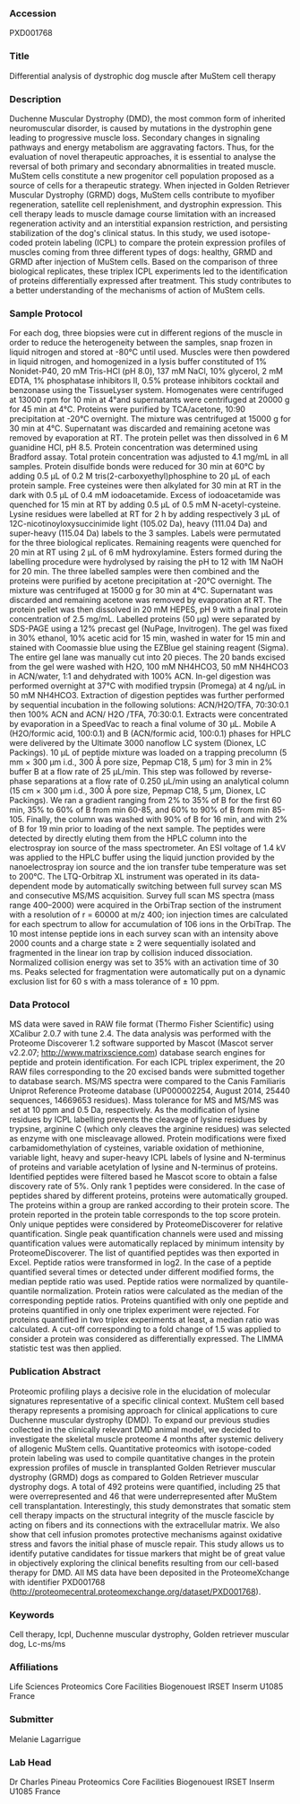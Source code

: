 ### Accession
PXD001768

### Title
Differential analysis of dystrophic dog muscle after MuStem cell therapy

### Description
Duchenne Muscular Dystrophy (DMD), the most common form of inherited neuromuscular disorder, is caused by mutations in the dystrophin gene leading to progressive muscle loss. Secondary changes in signaling pathways and energy metabolism are aggravating factors. Thus, for the evaluation of novel therapeutic approaches, it is essential to analyse the reversal of both primary and secondary abnormalities in treated muscle. MuStem cells constitute a new progenitor cell population proposed as a source of cells for a therapeutic strategy. When injected in Golden Retriever Muscular Dystrophy (GRMD) dogs, MuStem cells contribute to myofiber regeneration, satellite cell replenishment, and dystrophin expression. This cell therapy leads to muscle damage course limitation with an increased regeneration activity and an interstitial expansion restriction, and persisting stabilization of the dog's clinical status. In this study, we used isotope-coded protein labeling (ICPL) to compare the protein expression profiles of muscles coming from three different types of dogs: healthy, GRMD and GRMD after injection of MuStem cells. Based on the comparison of three biological replicates, these triplex ICPL experiments led to the identification of proteins differentially expressed after treatment. This study contributes to a better understanding of the mechanisms of action of MuStem cells.

### Sample Protocol
For each dog, three biopsies were cut in different regions of the muscle in order to reduce the heterogeneity between the samples, snap frozen in liquid nitrogen and stored at -80°C until used. Muscles were then powdered in liquid nitrogen, and homogenized in a lysis buffer constituted of 1% Nonidet-P40, 20 mM Tris-HCl (pH 8.0), 137 mM NaCl, 10% glycerol, 2 mM EDTA, 1% phosphatase inhibitors II, 0.5% protease inhibitors cocktail and benzonase using the TissueLyser system. Homogenates were centrifuged at 13000 rpm for 10 min at 4°and supernatants were centrifuged at 20000 g for 45 min at 4°C. Proteins were purified by TCA/acetone, 10:90 precipitation at -20°C overnight. The mixture was centrifuged at 15000 g for 30 min at 4°C. Supernatant was discarded and remaining acetone was removed by evaporation at RT. The protein pellet was then dissolved in 6 M guanidine HCl, pH 8.5. Protein concentration was determined using Bradford assay. Total protein concentration was adjusted to 4.1 mg/mL in all samples. Protein disulfide bonds were reduced for 30 min at 60°C by adding 0.5 µL of 0.2 M tris(2-carboxyethyl)phosphine to 20 µL of each protein sample. Free cysteines were then alkylated for 30 min at RT in the dark with 0.5 µL of 0.4 mM iodoacetamide. Excess of iodoacetamide was quenched for 15 min at RT by adding 0.5 µL of 0.5 mM N-acetyl-cysteine. Lysine residues were labelled at RT for 2 h by adding respectively 3 µL of 12C-nicotinoyloxysuccinimide light (105.02 Da), heavy (111.04 Da) and super-heavy (115.04 Da) labels to the 3 samples. Labels were permutated for the three biological replicates. Remaining reagents were quenched for 20 min at RT using 2 µL of 6 mM hydroxylamine. Esters formed during the labelling procedure were hydrolysed by raising the pH to 12 with 1M NaOH for 20 min. The three labelled samples were then combined and the proteins were purified by acetone precipitation at -20°C overnight. The mixture was centrifuged at 15000 g for 30 min at 4°C. Supernatant was discarded and remaining acetone was removed by evaporation at RT. The protein pellet was then dissolved in 20 mM HEPES, pH 9 with a final protein concentration of 2.5 mg/mL. Labelled proteins (50 µg) were separated by SDS-PAGE using a 12% precast gel (NuPage, Invitrogen). The gel was fixed in 30% ethanol, 10% acetic acid for 15 min, washed in water for 15 min and stained with Coomassie blue using the EZBlue gel staining reagent (Sigma). The entire gel lane was manually cut into 20 pieces. The 20 bands excised from the gel were washed with H2O, 100 mM NH4HCO3, 50 mM NH4HCO3 in ACN/water, 1:1 and dehydrated with 100% ACN. In-gel digestion was performed overnight at 37°C with modified trypsin (Promega) at 4 ng/µL in 50 mM NH4HCO3. Extraction of digestion peptides was further performed by sequential incubation in the following solutions: ACN/H2O/TFA, 70:30:0.1 then 100% ACN and ACN/ H2O /TFA, 70:30:0.1. Extracts were concentrated by evaporation in a SpeedVac to reach a final volume of 30 µL. Mobile A (H2O/formic acid, 100:0.1) and B (ACN/formic acid, 100:0.1) phases for HPLC were delivered by the Ultimate 3000 nanoflow LC system (Dionex, LC Packings). 10 µL of peptide mixture was loaded on a trapping precolumn (5 mm × 300 μm i.d., 300 Å pore size, Pepmap C18, 5 μm) for 3 min in 2% buffer B at a flow rate of 25 µL/min. This step was followed by reverse-phase separations at a flow rate of 0.250 µL/min using an analytical column (15 cm × 300 μm i.d., 300 Å pore size, Pepmap C18, 5 μm, Dionex, LC Packings). We ran a gradient ranging from 2% to 35% of B for the first 60 min, 35% to 60% of B from min 60-85, and 60% to 90% of B from min 85-105. Finally, the column was washed with 90% of B for 16 min, and with 2% of B for 19 min prior to loading of the next sample. The peptides were detected by directly eluting them from the HPLC column into the electrospray ion source of the mass spectrometer. An ESI voltage of 1.4 kV was applied to the HPLC buffer using the liquid junction provided by the nanoelectrospray ion source and the ion transfer tube temperature was set to 200°C. The LTQ-Orbitrap XL instrument was operated in its data-dependent mode by automatically switching between full survey scan MS and consecutive MS/MS acquisition. Survey full scan MS spectra (mass range 400–2000) were acquired in the OrbiTrap section of the instrument with a resolution of r = 60000 at m/z 400; ion injection times are calculated for each spectrum to allow for accumulation of 106 ions in the OrbiTrap. The 10 most intense peptide ions in each survey scan with an intensity above 2000 counts and a charge state ≥ 2 were sequentially isolated and fragmented in the linear ion trap by collision induced dissociation. Normalized collision energy was set to 35% with an activation time of 30 ms. Peaks selected for fragmentation were automatically put on a dynamic exclusion list for 60 s with a mass tolerance of ± 10 ppm.

### Data Protocol
MS data were saved in RAW file format (Thermo Fisher Scientific) using XCalibur 2.0.7 with tune 2.4. The data analysis was performed with the Proteome Discoverer 1.2 software supported by Mascot (Mascot server v2.2.07; http://www.matrixscience.com) database search engines for peptide and protein identification. For each ICPL triplex experiment, the 20 RAW files corresponding to the 20 excised bands were submitted together to database search. MS/MS spectra were compared to the Canis Familiaris Uniprot Reference Proteome database (UP000002254, August 2014, 25440 sequences, 14669653 residues). Mass tolerance for MS and MS/MS was set at 10 ppm and 0.5 Da, respectively. As the modification of lysine residues by ICPL labelling prevents the cleavage of lysine residues by trypsine, arginine C (which only cleaves the arginine residues) was selected as enzyme with one miscleavage allowed. Protein modifications were fixed carbamidomethylation of cysteines, variable oxidation of methionine, variable light, heavy and super-heavy ICPL labels of lysine and N-terminus of proteins and variable acetylation of lysine and N-terminus of proteins. Identified peptides were filtered based he Mascot score to obtain a false discovery rate of 5%. Only rank 1 peptides were considered. In the case of peptides shared by different proteins, proteins were automatically grouped. The proteins within a group are ranked according to their protein score. The protein reported in the protein table corresponds to the top score protein. Only unique peptides were considered by ProteomeDiscoverer for relative quantification. Single peak quantification channels were used and missing quantification values were automatically replaced by minimum intensity by ProteomeDiscoverer. The list of quantified peptides was then exported in Excel. Peptide ratios were transformed in log2. In the case of a peptide quantified several times or detected under different modified forms, the median peptide ratio was used. Peptide ratios were normalized by quantile-quantile normalization. Protein ratios were calculated as the median of the corresponding peptide ratios. Proteins quantified with only one peptide and proteins quantified in only one triplex experiment were rejected. For proteins quantified in two triplex experiments at least, a median ratio was calculated. A cut-off corresponding to a fold change of 1.5 was applied to consider a protein was considered as differentially expressed. The LIMMA statistic test was then applied.

### Publication Abstract
Proteomic profiling plays a decisive role in the elucidation of molecular signatures representative of a specific clinical context. MuStem cell based therapy represents a promising approach for clinical applications to cure Duchenne muscular dystrophy (DMD). To expand our previous studies collected in the clinically relevant DMD animal model, we decided to investigate the skeletal muscle proteome 4 months after systemic delivery of allogenic MuStem cells. Quantitative proteomics with isotope-coded protein labeling was used to compile quantitative changes in the protein expression profiles of muscle in transplanted Golden Retriever muscular dystrophy (GRMD) dogs as compared to Golden Retriever muscular dystrophy dogs. A total of 492 proteins were quantified, including 25 that were overrepresented and 46 that were underrepresented after MuStem cell transplantation. Interestingly, this study demonstrates that somatic stem cell therapy impacts on the structural integrity of the muscle fascicle by acting on fibers and its connections with the extracellular matrix. We also show that cell infusion promotes protective mechanisms against oxidative stress and favors the initial phase of muscle repair. This study allows us to identify putative candidates for tissue markers that might be of great value in objectively exploring the clinical benefits resulting from our cell-based therapy for DMD. All MS data have been deposited in the ProteomeXchange with identifier PXD001768 (http://proteomecentral.proteomexchange.org/dataset/PXD001768).

### Keywords
Cell therapy, Icpl, Duchenne muscular dystrophy, Golden retriever muscular dog, Lc-ms/ms

### Affiliations
Life Sciences
Proteomics Core Facilities Biogenouest IRSET Inserm U1085 France

### Submitter
Melanie Lagarrigue

### Lab Head
Dr Charles Pineau
Proteomics Core Facilities Biogenouest IRSET Inserm U1085 France


